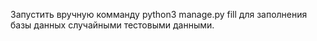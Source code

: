 Запустить вручную комманду python3 manage.py fill для заполнения базы данных случайными тестовыми данными.